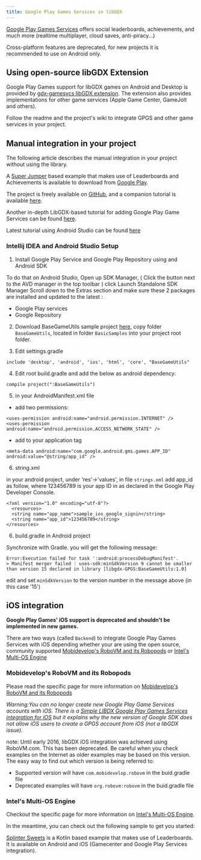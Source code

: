 ```yaml
---
title: Google Play Games Services in libGDX
---
```

[Google Play Games Services](https://developers.google.com/games/services/) offers social leaderboards, achievements, and much more (realtime multiplayer, cloud saves, anti-piracy...)

Cross-platform features are deprecated, for new projects it is recommended to use on Android only.

## Using open-source libGDX Extension
Google Play Games support for libGDX games on Android and Desktop is provided by [gdx-gamesvcs libGDX extension](https://github.com/MrStahlfelge/gdx-gamesvcs). The extension also provides implementations for other game services (Apple Game Center, GameJolt and others).

Follow the readme and the project's wiki to integrate GPGS and other game services in your project.

## Manual integration in your project

The following article describes the manual integration in your project without using the library.

A [Super Jumper](https://github.com/libgdx/libgdx-demo-superjumper) based example that makes use of Leaderboards and Achievements is available to download from [Google Play](https://play.google.com/store/apps/details?id=com.theinvader360.tutorial.libgdx.gameservices).

The project is freely available on [GitHub](https://github.com/TheInvader360/libgdx-gameservices-tutorial), and a companion tutorial is available [here](https://theinvader360.blogspot.co.uk/2013/10/google-play-game-services-tutorial-example.html).

Another in-depth LibGDX-based tutorial for adding Google Play Game Services can be found [here](https://fortheloss.org/tutorial-set-up-google-services-with-libgdx/).

Latest tutorial using Android Studio can be found [here](https://chandruscm.wordpress.com/2015/12/30/how-to-setup-google-play-game-services-in-libgdx-using-android-studio/)

### Intellij IDEA and Android Studio Setup

1. Install Google Play Service and Google Play Repository using and Android SDK

To do that on Android Studio, Open up SDK Manager, ( Click the button next to the AVD manager in the top toolbar ) click Launch Standalone SDK Manager
Scroll down to the Extras section and make sure these 2 packages are installed and updated to the latest :
* Google Play services
* Google Repository

2. Download BaseGameUtils sample project [here](https://github.com/playgameservices/android-basic-samples), copy folder `BaseGameUtils`, located in folder `BasicSamples` into your project root folder.

3. Edit settings.gradle 
```
include 'desktop', 'android', 'ios', 'html', 'core', "BaseGameUtils"
```
4. Edit root build.gradle and add the below as android dependency: 
```
compile project(":BaseGameUtils")
```

5. in your AndroidManifest.xml file

* add two permissions:
```
<uses-permission android:name="android.permission.INTERNET" />
<uses-permission android:name="android.permission.ACCESS_NETWORK_STATE" />
```

* add to your application tag
```
<meta-data android:name="com.google.android.gms.games.APP_ID" android:value="@string/app_id" />
```

6. string.xml

in your android project, under 'res'->'values', in file `strings.xml` add app_id as follow, where 123456789 is your app ID in as declared in the Google Play Developer Console.

```
<?xml version="1.0" encoding="utf-8"?>
  <resources>
  <string name="app_name">sample_ios_google_signin</string>
  <string name="app_id">123456789</string>
</resources>
```

6. build.gradle in Android project

Synchronize with Gradle. you will get the following message: 
```
Error:Execution failed for task ':android:processDebugManifest'.
> Manifest merger failed : uses-sdk:minSdkVersion 9 cannot be smaller than version 15 declared in library [libgdx-GPGS:BaseGameUtils:1.0]
```

edit and set `minSdkVersion` to the version number in the message above (in this case '15')

## iOS integration

**Google Play Games' iOS support is deprecated and shouldn't be implemented in new games.**

There are two ways (called `Backend`) to integrate Google Play Games Services with iOS depending whether your are using the open source, community supported [Mobidevelop's RoboVM and its Robopods](https://github.com/MobiDevelop/robovm) or [Intel's Multi-OS Engine](https://software.intel.com/en-us/node/633261) 

### Mobidevelop's RoboVM and its Robopods

Please read the specific page for more information on [Mobidevelop's RoboVM and its Robopods](https://github.com/MobiDevelop/robovm)

*Warning:You can no longer create new Google Play Game Services accounts with iOS. There is a [Simple LIBDX Google Play Games Services integration for iOS](https://github.com/julienvillegas/libgdx-GPGS) but it explains why the new version of Google SDK does not allow iOS users to create a GPGS account from iOS (not a libGDX issue).*

note: Until early 2016, libGDX iOS integration was achieved using RoboVM.com. This has been deprecated. Be careful when you check examples on the Internet as older examples may be based on this version.
The easy way to find out which version is being referred to:
* Supported version will have `com.mobidevelop.robovm` in the buid.gradle file
* Deprecated examples will have `org.robovm:robovm` in the buid.gradle file   

### Intel's Multi-OS Engine

Checkout the specific page for more information on [Intel's Multi-OS Engine](https://software.intel.com/en-us/node/633261).

In the meantime, you can check out the following sample to get you started:

[Splinter Sweets](https://github.com/reime005/splintersweets) is a Kotlin based example that makes use of Leaderboards. It is available on Android and iOS (Gamecenter and Google Play Services integration).


